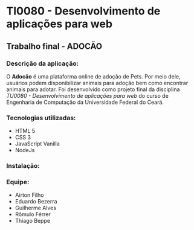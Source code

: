 # TI0080 - Desenvolvimento de aplicações para web
## Trabalho final - ADOCÃO

### Descrição da aplicação:
O **Adocão** é uma plataforma online de adoção de Pets. Por meio dele, usuários podem disponibilizar animais para adoção bem como encontrar animais para adotar. Foi desenvolvido como projeto final da disciplina *TU0080 - Desenvolvimento de aplicações para web* do curso de Engenharia de Computação da Universidade Federal do Ceará. 

### Tecnologias utilizadas:
  * HTML 5
  * CSS 3
  * JavaScript Vanilla
  * NodeJs


### Instalação:


### Equipe:
- Airton Filho
- Eduardo Bezerra
- Guilherme Alves
- Rômulo Férrer
- Thiago Beppe 

